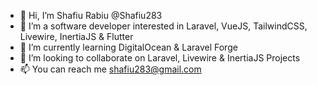- 👋 Hi, I’m Shafiu Rabiu @Shafiu283
- 👀 I’m a software developer interested in Laravel, VueJS, TailwindCSS, Livewire, InertiaJS & Flutter
- 🌱 I’m currently learning DigitalOcean & Laravel Forge
- 💞️ I’m looking to collaborate on Laravel, Livewire & InertiaJS Projects
- 📫 You can reach me shafiu283@gmail.com

<!---
Shafiu283/Shafiu283 is a ✨ special ✨ repository because its `README.md` (this file) appears on your GitHub profile.
You can click the Preview link to take a look at your changes.
--->
